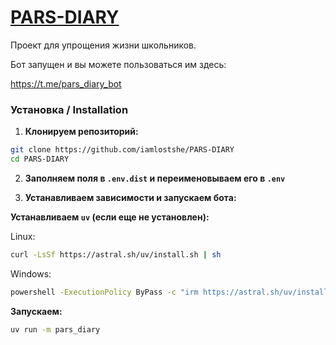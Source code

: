 # [PARS-DIARY](https://t.me/pars_diary_bot)

Проект для упрощения жизни школьников.

Бот запущен и вы можете пользоваться им здесь:

https://t.me/pars_diary_bot

### Установка / Installation

1. **Клонируем репозиторий:**

``` bash
git clone https://github.com/iamlostshe/PARS-DIARY
cd PARS-DIARY
```

2. **Заполняем поля в `.env.dist` и переименовываем его в `.env`**

3. **Устанавливаем зависимости и запускаем бота:**

**Устанавливаем `uv` (если еще не установлен):**

Linux:

``` bash
curl -LsSf https://astral.sh/uv/install.sh | sh
```

Windows:

``` bash
powershell -ExecutionPolicy ByPass -c "irm https://astral.sh/uv/install.ps1 | iex"
```

**Запускаем:**

```bash
uv run -m pars_diary
```
